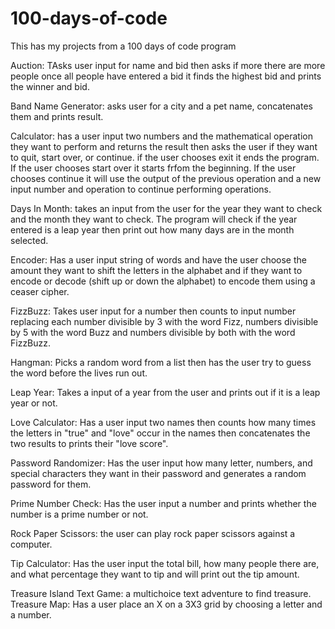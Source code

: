 # 100-days-of-code
This has my projects from a 100 days of code program

Auction: TAsks user input for name and bid then asks if more there are more people once all people have entered a bid it finds the highest bid and prints the winner and bid.

Band Name Generator: asks user for a city and a pet name, concatenates them and prints result.

Calculator: has a user input two numbers and the mathematical operation they want to perform and returns the result then asks the user if they want to quit, start over, or continue. if the user chooses exit it ends the program. If the user chooses start over it starts frfom the beginning. If the user chooses continue it will use the output of the previous operation and a new input number and operation to continue performing operations. 

Days In Month: takes an input from the user for the year they want to check and the month they want to check. The program will check if the year entered is a leap year then print out how many days are in the month selected.

Encoder: Has a user input string of words and have the user choose the amount they want to shift the letters in the alphabet and if they want to encode or decode (shift up or down the alphabet) to encode them using a ceaser cipher.

FizzBuzz: Takes user input for a number then counts to input number replacing each number divisible by 3 with the word Fizz, numbers divisible by 5 with the word Buzz and numbers divisible by both with the word FizzBuzz.

Hangman: Picks a random word from a list then has the user try to guess the word before the lives run out.

Leap Year: Takes a input of a year from the user and prints out if it is a leap year or not.

Love Calculator: Has a user input two names then counts how many times the letters in "true" and "love" occur in the names then concatenates the two results to prints their "love score".

Password Randomizer: Has the user input how many letter, numbers, and special characters they want in their password and generates a random password for them. 

Prime Number Check: Has the user input a number and prints whether the number is a prime number or not.

Rock Paper Scissors: the user can play rock paper scissors against a computer.

Tip Calculator: Has the user input the total bill, how many people there are, and what percentage they want to tip and will print out the tip amount.

Treasure Island Text Game: a multichoice text adventure to find treasure.
Treasure Map: Has a user place an X on a 3X3 grid by choosing a letter and a number. 
